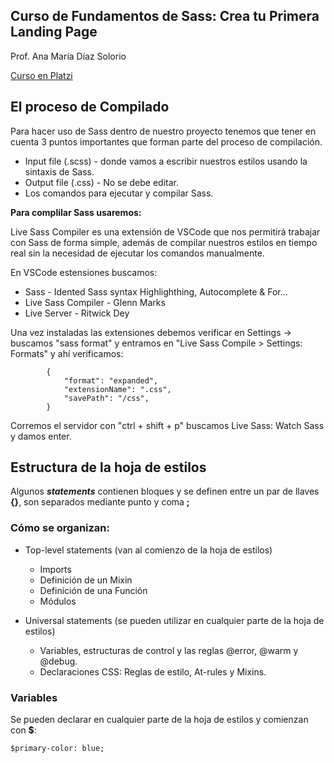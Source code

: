 ## Curso de Fundamentos de Sass: Crea tu Primera Landing Page
Prof. Ana María Díaz Solorio

[Curso en Platzi](https://platzi.com/cursos/sass/)


## El proceso de Compilado

Para hacer uso de Sass dentro de nuestro proyecto tenemos que tener en cuenta 3 puntos importantes que forman parte del proceso de compilación.

* Input file (.scss) - donde vamos a escribir nuestros estilos usando la sintaxis de Sass.
* Output file (.css) - No se debe editar.
* Los comandos para ejecutar y compilar Sass.

**Para complilar Sass usaremos:**

Live Sass Compiler es una extensión de VSCode que nos permitirá trabajar con Sass de forma simple, además de compilar nuestros estilos en tiempo real sin la necesidad de ejecutar los comandos manualmente.

En VSCode estensiones buscamos:

* Sass - Idented Sass syntax Highlighthing, Autocomplete & For...
* Live Sass Compiler - Glenn Marks
* Live Server - Ritwick Dey

Una vez instaladas las extensiones debemos verificar en Settings -> buscamos "sass format" y entramos en "Live Sass Compile > Settings: Formats" y ahí verificamos:
~~~
        {
            "format": "expanded",
            "extensionName": ".css",
            "savePath": "/css",
        }
~~~
Corremos el servidor con "ctrl + shift + p" buscamos Live Sass: Watch Sass y damos enter.

## Estructura de la hoja de estilos

Algunos ***statements*** contienen bloques y se definen entre un par de llaves **{}**, son separados mediante punto y coma **;**

### Cómo se organizan:

* Top-level statements (van al comienzo de la hoja de estilos)
    - Imports
    - Definición de un Mixin
    - Definición de una Función
    - Módulos

* Universal statements (se pueden utilizar en cualquier parte de la hoja de estilos)
    - Variables, estructuras de control y las reglas @error, @warm y @debug.
    - Declaraciones CSS: Reglas de estilo, At-rules y Mixins.

### Variables

Se pueden declarar en cualquier parte de la hoja de estilos y comienzan con **$**:

~~~
$primary-color: blue;
~~~

